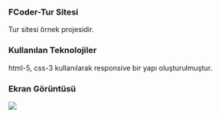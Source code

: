 <h3> FCoder-Tur Sitesi </h3>

Tur sitesi örnek projesidir.

<h3>Kullanılan Teknolojiler</h3>

html-5, css-3 kullanılarak responsive bir yapı oluşturulmuştur.

<h3> Ekran Görüntüsü </h3>

![](fcoder.gif)
